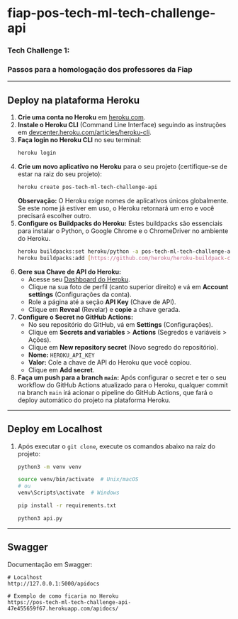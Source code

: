 # fiap-pos-tech-ml-tech-challenge-api

### Tech Challenge 1:
### Passos para a homologação dos professores da Fiap

---

## Deploy na plataforma Heroku

1.  **Crie uma conta no Heroku** em [heroku.com](https://www.heroku.com/).
2.  **Instale o Heroku CLI** (Command Line Interface) seguindo as instruções em [devcenter.heroku.com/articles/heroku-cli](https://devcenter.heroku.com/articles/heroku-cli).
3.  **Faça login no Heroku CLI** no seu terminal:
    ```bash
    heroku login
    ```
4.  **Crie um novo aplicativo no Heroku** para o seu projeto (certifique-se de estar na raiz do seu projeto):
    ```bash
    heroku create pos-tech-ml-tech-challenge-api
    ```
    **Observação:** O Heroku exige nomes de aplicativos únicos globalmente. Se este nome já estiver em uso, o Heroku retornará um erro e você precisará escolher outro.
5.  **Configure os Buildpacks do Heroku:**
    Estes buildpacks são essenciais para instalar o Python, o Google Chrome e o ChromeDriver no ambiente do Heroku.
    ```bash
    heroku buildpacks:set heroku/python -a pos-tech-ml-tech-challenge-api
    heroku buildpacks:add [https://github.com/heroku/heroku-buildpack-chrome-for-testing](https://github.com/heroku/heroku-buildpack-chrome-for-testing) -a pos-tech-ml-tech-challenge-api
    ```
6.  **Gere sua Chave de API do Heroku:**
    * Acesse seu [Dashboard do Heroku](https://dashboard.heroku.com/).
    * Clique na sua foto de perfil (canto superior direito) e vá em **Account settings** (Configurações da conta).
    * Role a página até a seção **API Key** (Chave de API).
    * Clique em **Reveal** (Revelar) e **copie** a chave gerada.
7.  **Configure o Secret no GitHub Actions:**
    * No seu repositório do GitHub, vá em **Settings** (Configurações).
    * Clique em **Secrets and variables** > **Actions** (Segredos e variáveis > Ações).
    * Clique em **New repository secret** (Novo segredo do repositório).
    * **Nome:** `HEROKU_API_KEY`
    * **Valor:** Cole a chave de API do Heroku que você copiou.
    * Clique em **Add secret**.
8.  **Faça um push para a branch `main`:**
    Após configurar o secret e ter o seu workflow do GitHub Actions atualizado para o Heroku, qualquer commit na branch `main` irá acionar o pipeline do GitHub Actions, que fará o deploy automático do projeto na plataforma Heroku.

---

## Deploy em Localhost

1.  Após executar o `git clone`, execute os comandos abaixo na raiz do projeto:

    ```bash
    python3 -m venv venv

    source venv/bin/activate  # Unix/macOS
    # ou
    venv\Scripts\activate  # Windows

    pip install -r requirements.txt

    python3 api.py
    ```

---

## Swagger

Documentação em Swagger:

```
# Localhost
http://127.0.0.1:5000/apidocs

# Exemplo de como ficaria no Heroku
https://pos-tech-ml-tech-challenge-api-47e455659f67.herokuapp.com/apidocs/
```
